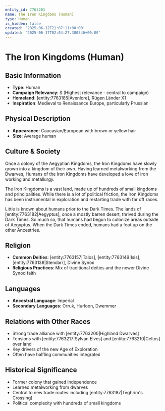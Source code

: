 ```yaml
---
entity_id: 7763201
name: The Iron Kingdoms (Human)
type: Human
is_hidden: false
created: '2025-06-12T21:07:11+00:00'
updated: '2025-06-17T02:04:27.300346+00:00'
---
```


# The Iron Kingdoms (Human)

## Basic Information

- **Type**: Human
- **Campaign Relevancy**: S (Highest relevance - central to campaign)
- **Homeland**: [entity:7763185|Avenlore], Rügen Länder X1
- **Inspiration**: Medieval to Renaissance Europe, particularly Prussian

## Physical Description

- **Appearance**: Caucasian/European with brown or yellow hair
- **Size**: Average human

## Culture & Society

Once a colony of the Aegyptian Kingdoms, the Iron Kingdoms have slowly grown into a kingdom of their own. Having learned metalworking from the Dwarves, Humans of the Iron Kingdoms have developed a love of iron working and metallurgy.

The Iron Kingdoms is a vast land, made up of hundreds of small kingdoms and principalities. While there is a lot of political friction, the Iron Kingdoms has been instrumental in exploration and restarting trade with far off races.

Little is known about humans prior to the Dark Times. The lands of [entity:7763182|Aegyptus], once a mostly barren desert, thrived during the Dark Times. So much so, that humans had begun to colonize areas outside of Aegyptus. When the Dark Times ended, humans had a foot up on the other Ancestries.

## Religion

- **Common Deities**: [entity:7763157|Talos], [entity:7763149|Isis], [entity:7763138|Stendarr], Divine Synod
- **Religious Practices**: Mix of traditional deities and the newer Divine Synod faith

## Languages

- **Ancestral Language**: Imperial
- **Secondary Languages**: Orruk, Hurloon, Dwemmer

## Relations with Other Races

- Strong trade alliance with [entity:7763200|Highland Dwarves]
- Tensions with [entity:7763217|Sylvan Elves] and [entity:7763210|Celtos] over land
- Key drivers of the new Age of Exploration
- Often have halfling communities integrated

## Historical Significance

- Former colony that gained independence
- Learned metalworking from dwarves
- Central to new trade routes including [entity:7763187|Teghrim's Crossing]
- Political complexity with hundreds of small kingdoms